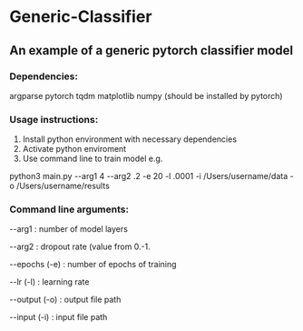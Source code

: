 # Generic-Classifier
## An example of a generic pytorch classifier model

### Dependencies:
argparse
pytorch
tqdm
matplotlib
numpy (should be installed by pytorch)

### Usage instructions:
1. Install python environment with necessary dependencies
2. Activate python enviroment
3. Use command line to train model e.g.

python3 main.py --arg1 4 --arg2 .2 -e 20 -l .0001 -i /Users/username/data -o /Users/username/results

### Command line arguments:
--arg1 : number of model layers

--arg2 : dropout rate (value from 0.-1.

--epochs (-e) : number of epochs of training

--lr (-l) : learning rate

--output (-o) : output file path

--input (-i) : input file path

